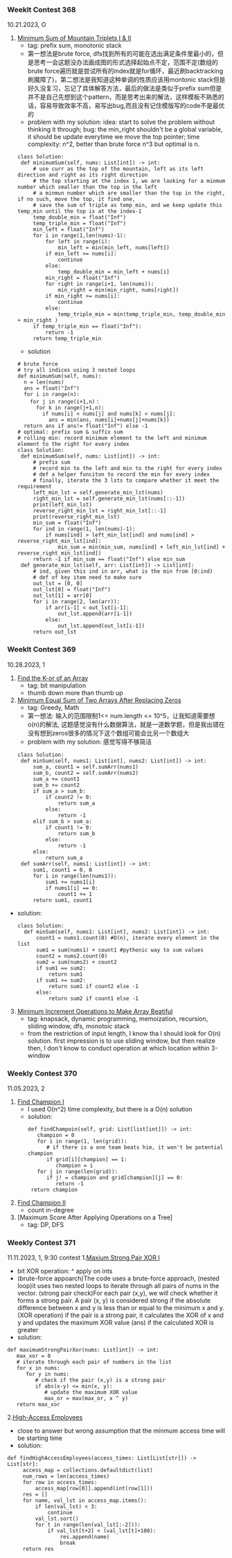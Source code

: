 
### Weeklt Contest 368
10.21.2023, O
1. [Minimum Sum of Mountain Triplets I & II](https://leetcode.com/problems/minimum-sum-of-mountain-triplets-i/description/)
   - tag: prefix sum, monotonic stack
   - 第一想法是brute force, dfs找到所有的可能在选出满足条件里最小的，但是思考一会这题没办法画成图的形式选择起始点不定，范围不定(数组的brute force遍历就是尝试所有的index就是for循环，最近刷backtracking刷魔障了)，第二想法是我知道这种单调的性质应该用montonic stack但是好久没复习，忘记了具体解答方法，最后的做法是类似于prefix sum但是并不是自己先想到这个pattern，而是思考出来的解法，这样模板不熟悉的话，容易导致效率不高，易写出bug,而且没有记住模版写的code不是最优的
   - problem with my solution: idea: start to solve the problem without thinking it through; bug: the min_right shouldn't be a global variable, it should be update everytime we move the top pointer; time complexity: n^2, better than brute force n^3 but optimal is n.
   ~~~
   class Solution:
    def minimumSum(self, nums: List[int]) -> int:
        # use curr as the top of the mountain, left as its left direction and right as its right direction
        # the top starting at the index 1, we are looking for a minmum number which smaller than the top in the left
        # a minmun number which are smaller than the top in the right, if no such, move the top, it find one,
        # save the sum of triple as temp_min, and we keep update this temp_min until the top is at the index-1
        temp_double_min = float("Inf")
        temp_triple_min = float("Inf")
        min_left = float("Inf")
        for i in range(1,len(nums)-1):
            for left in range(i):
                min_left = min(min_left, nums[left])
            if min_left >= nums[i]:
                continue
            else:
                temp_double_min = min_left + nums[i]
            min_right = float("Inf")
            for right in range(i+1, len(nums)):
                min_right = min(min_right, nums[right])
            if min_right >= nums[i]:
                continue
            else:
                temp_triple_min = min(temp_triple_min, temp_double_min + min_right )
        if temp_triple_min == float("Inf"): 
            return -1
        return temp_triple_min           
   ~~~
   - solution
   ~~~
   # brute force
   # try all indices using 3 nested loops
   def minimumSum(self, nums):
     n = len(nums)
     ans = float("Inf")
     for i in range(n):
       for j in range(i+1,n)：
         for k in range(j+1,n):
           if nums[i] < nums[j] and nums[k] < nums[j]:
             ans = min(ans, nums[i]+nums[j]+nums[k])
     return ans if ans!= float("Inf") else -1
   # optimal: prefix sum & suffix sum
   # rolling min: record minimum element to the left and minimum element to the right for every index
   class Solution:
    def minimumSum(self, nums: List[int]) -> int:
        # prefix sum
        # record min to the left and min to the right for every index
        # def a helper funciton to record the min for every index
        # finally, iterate the 3 lsts to compare whether it meet the requirement
        left_min_lst = self.generate_min_lst(nums)
        right_min_lst = self.generate_min_lst(nums[::-1])
        print(left_min_lst)
        reverse_right_min_lst = right_min_lst[::-1]
        print(reverse_right_min_lst)
        min_sum = float("Inf")
        for ind in range(1, len(nums)-1):
            if nums[ind] > left_min_lst[ind] and nums[ind] > reverse_right_min_lst[ind]:
                min_sum = min(min_sum, nums[ind] + left_min_lst[ind] + reverse_right_min_lst[ind])
        return -1 if min_sum == float("Inf") else min_sum
    def generate_min_lst(self, arr: List[int]) -> List[int]:
        # ind, given this ind in arr, what is the min from [0:ind)
        # def of key item need to make sure
        out_lst = [0, 0]
        out_lst[0] = float("Inf")
        out_lst[1] = arr[0]
        for i in range(2, len(arr)):
            if arr[i-1] < out_lst[i-1]:
                out_lst.append(arr[i-1])
            else:
                out_lst.append(out_lst[i-1])
        return out_lst
   ~~~


### Weeklt Contest 369
10.28.2023, 1
1. [Find the K-or of an Array](https://leetcode.com/contest/weekly-contest-369/problems/find-the-k-or-of-an-array/)
   - tag: bit manipulation
   - thumb down more than thumb up
2. [Minimum Equal Sum of Two Arrays After Replacing Zeros](https://leetcode.com/contest/weekly-contest-369/problems/minimum-equal-sum-of-two-arrays-after-replacing-zeros/)
   - tag: Greedy, Math
   - 第一想法: 输入的范围限制1<= num.length <= 10^5，让我知道需要想o(n)的解法, 这题感觉没有什么数据算法，就是一道数学题，但是我出错在没有想到zeros很多的情况下这个数组可能会比另一个数组大
   - problem with my solution: 感觉写得不够简洁
   ~~~
   class Solution:
    def minSum(self, nums1: List[int], nums2: List[int]) -> int:
        sum_a, count1 = self.sumArr(nums1)
        sum_b, count2 = self.sumArr(nums2)
        sum_a += count1
        sum_b += count2
        if sum_a > sum_b:
            if count2 != 0:
                return sum_a
            else:
                return -1 
        elif sum_b > sum_a:
            if count1 != 0:
                return sum_b
            else:
                return -1 
        else:
            return sum_a
    def sumArr(self, nums1: List[int]) -> int:
        sum1, count1 = 0, 0
        for i in range(len(nums1)):
            sum1 += nums1[i]
            if nums1[i] == 0:
                count1 += 1
        return sum1, count1
   ~~~
- solution:
  ~~~
  class Solution:
    def minSum(self, nums1: List[int], nums2: List[int]) -> int:
        count1 = nums1.count(0) #O(n), iterate every element in the list
        sum1 = sum(nums1) + count1 #pythonic way to sum values
        count2 = nums2.count(0)
        sum2 = sum(nums2) + count2
        if sum1 == sum2:
            return sum1
        if sum1 >= sum2:
            return sum1 if count2 else -1 
        else:
            return sum2 if count1 else -1
  ~~~

3. [Minimum Increment Operations to Make Array Beatiful](https://leetcode.com/contest/weekly-contest-369/problems/minimum-increment-operations-to-make-array-beautiful/)
   - tag: knapsack, dynamic programming, memoization, recursion, sliding window, dfs, monotoic stack
   - from the restriction of input length, I know tha I should look for O(n) solution. first impression is to use sliding window, but then realize then, I don't know to conduct operation at which location within 3-window
  
### Weekly Contest 370
11.05.2023, 2
1. [Find Champion I](https://leetcode.com/contest/weekly-contest-370/problems/find-champion-i/)
   - I used O(n^2) time complexity, but there is a O(n) solution
   - solution:
     ~~~
     def findChampoin(self, grid: List[list[int]]) -> int:
        champion = 0
        for i in range(1, len(grid)):
           # if there is a one team beats him, it won't be potential champion
           if grid[i][champion] == 1:
              champion = i
        for j in range(len(grid)):
           if j! = champion and grid[champion][j] == 0:
              return -1 
      return champion
     ~~~
2. [Find Champion II](https://leetcode.com/problems/find-champion-ii/description/)
   - count in-degree
3. [Maximum Score After Applying Operations on a Tree]
   - tag: DP, DFS

### Weekly Contest 371
11.11.2023, 1, 9:30 contest
1.[Maxium Strong Pair XOR I](https://leetcode.com/problems/maximum-strong-pair-xor-i/)
   - bit XOR operation: ^ apply on ints
   - (brute-force appoarch)The code uses a brute-force approach, (nested loop)it uses two nested loops to iterate through all pairs of nums in the vector. (strong pair check)For each pair (x,y), we will check whether it forms a strong pair. A pair (x, y) is considered strong if the absolute difference between x and y is less than or equal to the minimum x and y. (XOR operation) if the pair is a strong pair, it calculates the XOR of x and y and updates the maximum XOR value (ans) if the calculated XOR is greater
   - solution:
   ~~~
   def maximumStrongPairXor(nums: List[int]) -> int:
      max_xor = 0
      # iterate through each pair of numbers in the list 
      for x in nums:
         for y in nums:
            # check if the pair (x,y) is a strong pair
            if abs(x-y) <= min(x, y):
               # update the maximum XOR value
               max_or = max(max_or, x ^ y)
      return max_xor
   ~~~
2.[High-Access Employees](https://leetcode.com/problems/high-access-employees/)
   - close to answer but wrong assumption that the minmum access time will be starting time
   - solution:
   ~~~
   def findHighAccessEmployees(access_times: List[List[str]]) -> List[str]:
        access_map = collections.defaultdict(list)
        num_rows = len(access_times)
        for row in access_times:
            access_map[row[0]].append(int(row[1]))
        res = []
        for name, val_lst in access_map.items():
            if len(val_lst) < 3:
                continue
            val_lst.sort()
            for t in range(len(val_lst[:-2])):
                if val_lst[t+2] < (val_lst[t]+100):
                    res.append(name)
                    break
        return res
   ~~~
